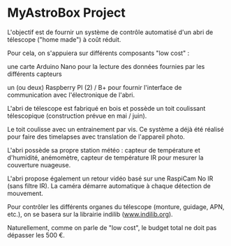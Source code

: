 # MyAstroBox Project

L'objectif est de fournir un système de contrôle automatisé d'un abri de télescope ("home made") à coût réduit.

Pour cela, on s'appuiera sur différents composants "low cost" : 

une carte Arduino Nano pour la lecture des données fournies par les différents capteurs

un (ou deux) Raspberry PI (2) / B+ pour fournir l'interface de communication avec l'électronique de l'abri.
  
  
L'abri de télescope est fabriqué en bois et possède un toit coulissant télescopique (construction prévue en mai / juin).

Le toit coulisse avec un entrainement par vis. Ce système a déjà été réalisé pour faire des timelapses avec translation de l'appareil photo.

L'abri possède sa propre station météo :
  capteur de température et d'humidité,
  anémomètre,
  capteur de température IR pour mesurer la couverture nuageuse.

L'abri propose également un retour vidéo basé sur une RaspiCam No IR (sans filtre IR).
La caméra démarre automatique à chaque détection de mouvement.


Pour contrôler les différents organes du télescope (monture, guidage, APN, etc.), on se basera sur la librairie indilib (www.indilib.org).


Naturellement, comme on parle de "low cost", le budget total ne doit pas dépasser les 500 €.

